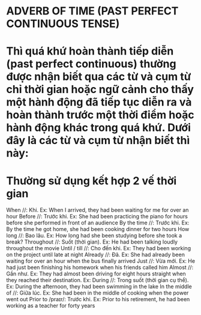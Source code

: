 # ADVERB OF TIME (PAST PERFECT CONTINUOUS TENSE)

# Thì quá khứ hoàn thành tiếp diễn (past perfect continuous) thường được nhận biết qua các từ và cụm từ chỉ thời gian hoặc ngữ cảnh cho thấy một hành động đã tiếp tục diễn ra và hoàn thành trước một thời điểm hoặc hành động khác trong quá khứ. Dưới đây là các từ và cụm từ nhận biết thì này:

# Thường sử dụng kết hợp 2 vế thời gian
When //: Khi. Ex: When I arrived, they had been waiting for me for over an hour
Before //: Trước khi. Ex: She had been practicing the piano for hours before she performed in front of an audience
By the time //: Trước khi. Ex: By the time he got home, she had been cooking dinner for two hours
How long //: Bao lâu. Ex: How long had she been studying before she took a break?
Throughout //: Suốt (thời gian). Ex: He had been talking loudly throughout the movie
Until / till //: Cho đến khi. Ex: They had been working on the project until late at night
Already //: Đã. Ex: She had already been waiting for over an hour when the bus finally arrived
Just //: Vừa mới. Ex: He had just been finishing his homework when his friends called him
Almost //: Gần như. Ex: They had almost been driving for eight hours straight when they reached their destination. Ex:
During //: Trong suốt (thời gian cụ thể). Ex: During the afternoon, they had been swimming in the lake
In the middle of //: Giữa lúc. Ex: She had been in the middle of cooking when the power went out
Prior to /praɪr/: Trước khi. Ex: Prior to his retirement, he had been working as a teacher for forty years


            
